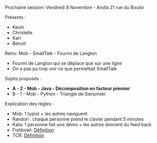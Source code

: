 Prochaine session: Vendredi 8 Novembre - Arolla 21 rue du Bouloi

Présents :
- Kevin
- Christelle
- Karl
- Benoit

Retro: Mob - SmallTalk - Fourmi de Langton
- Fourmi de Langton qui se déplace que sur une ligne
- On a pas pu trop voir ce que permettait SmallTalk

Sujets proposés :
- **A - 2 - Mob - Java - Décomposition en facteur premier**
- B - 1 - Mob - Python - Triangle de Sierpinski

Explication des règles :
* Mob: 1 typist + les autres naviguent
* Randori : chaque personne prend le clavier pendant 5 minutes
* Kata: 1 personne fait une démo + les autres donnent du feed back
* Fishbowl: [Définition](https://en.wikipedia.org/wiki/Fishbowl_(conversation))
* TCR: [Définition](https://medium.com/@kentbeck_7670/test-commit-revert-870bbd756864)


